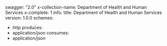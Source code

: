 swagger: "2.0"
x-collection-name: Department of Health and Human Services
x-complete: 1
info:
  title: Department of Health and Human Services
  version: 1.0.0
schemes:
- http
produces:
- application/json
consumes:
- application/json